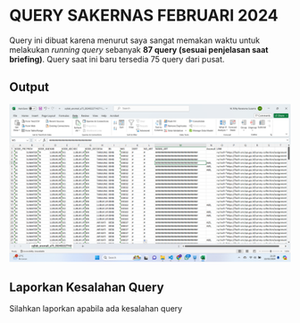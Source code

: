 # QUERY SAKERNAS FEBRUARI 2024
Query ini dibuat karena menurut saya sangat memakan waktu untuk melakukan *running query* sebanyak **87 query (sesuai penjelasan saat briefing)**. Query saat ini baru tersedia 75 query dari pusat.

## Output
![Output](https://github.com/narahunter13/query-anomali-sakernas/blob/master/screen.png)

## Laporkan Kesalahan Query
Silahkan laporkan apabila ada kesalahan query